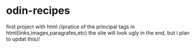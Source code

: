 # odin-recipes
first project with html
//pratice of the principal tags in html(links,images,paragrafes,etc) 
the site will look ugly in the end, but i plan to updat this//

